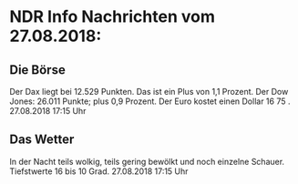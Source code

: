 # NDR Info Nachrichten vom 27.08.2018:


## Die Börse
Der Dax liegt bei  12.529  Punkten. Das ist ein Plus  von  1,1  Prozent. Der Dow Jones:  26.011  Punkte; plus  0,9  Prozent. Der Euro kostet einen Dollar  16 75 . 27.08.2018 17:15 Uhr 

## Das Wetter
In der Nacht teils wolkig, teils gering bewölkt und noch einzelne Schauer. Tiefstwerte 16 bis 10 Grad. 27.08.2018 17:15 Uhr 
